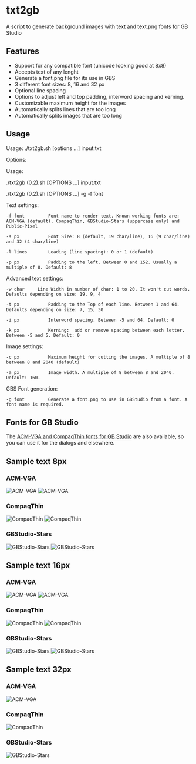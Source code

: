 # txt2gb
A script to generate background images with text and text.png fonts for GB Studio

## Features
* Support for any compatible font (unicode looking good at 8x8)
* Accepts text of any lenght
* Generate a font.png file for its use in GBS
* 3 different font sizes: 8, 16 and 32 px
* Optional line spacing
* Options to adjust left and top padding, interword spacing and kerning.
* Customizable maximum height for the images
* Automatically splits lines that are too long
* Automatically splits images that are too long

## Usage

Usage: ./txt2gb.sh [options ...] input.txt

Options: 

Usage: 

./txt2gb (0.2).sh [OPTIONS ...] input.txt

./txt2gb (0.2).sh [OPTIONS ...] -g -f font

Text settings: 

    -f font         Font name to render text. Known working fonts are: ACM-VGA (default), CompaqThin, GBStudio-Stars (uppercase only) and Public-Pixel
    
    -s px           Font Size: 8 (default, 19 char/line), 16 (9 char/line) and 32 (4 char/line)
    
    -l lines        Leading (line spacing): 0 or 1 (default)
    
    -p px           Padding to the left. Between 0 and 152. Usually a multiple of 8. Default: 8
    

Advanced text settings:

    -w char     Line Width in number of char: 1 to 20. It won't cut words. Defaults depending on size: 19, 9, 4
    
    -t px           Padding to the Top of each line. Between 1 and 64. Defaults depending on size: 7, 15, 30
    
    -i px           Interword spacing. Between -5 and 64. Default: 0
    
    -k px           Kerning:  add or remove spacing between each letter. Between -5 and 5. Default: 0
    
    
Image settings:

    -c px           Maximum height for cutting the images. A multiple of 8 between 8 and 2040 (default)   
    
    -a px           Image width. A multiple of 8 between 8 and 2040. Default: 160.
    

GBS Font generation:

    -g font         Generate a font.png to use in GBStudio from a font. A font name is required.
    


## Fonts for GB Studio
The [ACM-VGA and CompaqThin fonts for GB Studio](https://github.com/kresp0/compaqthin-and-acm-vga-fonts) are also available, so you can use it for the dialogs and elsewhere.

## Sample text 8px

### ACM-VGA
![ACM-VGA](/samples/ACM-VGA-s8-l1.png)
![ACM-VGA](/samples/ACM-VGA-s8-l0.png)

### CompaqThin
![CompaqThin](/samples/CompaqThin-s8-l1.png)
![CompaqThin](/samples/CompaqThin-s8-l0.png)

### GBStudio-Stars
![GBStudio-Stars](/samples/GBStudio-Stars-s8-l1.png)
![GBStudio-Stars](/samples/GBStudio-Stars-s8-l0.png)


## Sample text 16px

### ACM-VGA
![ACM-VGA](/samples/ACM-VGA-s16-l1.png)
![ACM-VGA](/samples/ACM-VGA-s16-l0.png)

### CompaqThin
![CompaqThin](/samples/CompaqThin-s16-l1.png)
![CompaqThin](/samples/CompaqThin-s16-l0.png)

### GBStudio-Stars
![GBStudio-Stars](/samples/GBStudio-Stars-s16-l1.png)
![GBStudio-Stars](/samples/GBStudio-Stars-s16-l0.png)


## Sample text 32px

### ACM-VGA
![ACM-VGA](/samples/ACM-VGA-s32-l0.png)

### CompaqThin
![CompaqThin](/samples/CompaqThin-s32-l0.png)

### GBStudio-Stars
![GBStudio-Stars](/samples/GBStudio-Stars-s32-l0.png)


